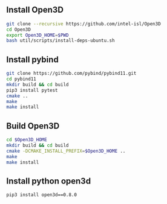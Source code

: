 ## Install Open3D
```bash
git clone --recursive https://github.com/intel-isl/Open3D
cd Open3D
export Open3D_HOME=$PWD
bash util/scripts/install-deps-ubuntu.sh
```
## Install pybind
```bash
git clone https://github.com/pybind/pybind11.git
cd pybind11
mkdir build && cd build
pip3 install pytest
cmake ..
make
make install
```
## Build Open3D
```bash
cd $Open3D_HOME
mkdir build && cd build
cmake -DCMAKE_INSTALL_PREFIX=$Open3D_HOME ..
make
make install
```
## Install python open3d
```bash
pip3 install open3d==0.8.0
```
